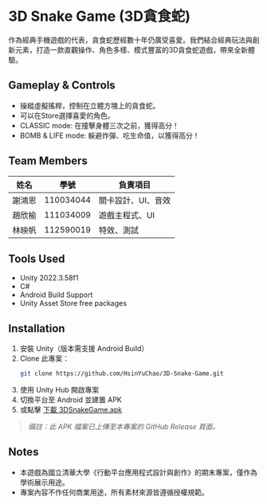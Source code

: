 # 3D Snake Game (3D貪食蛇)

作為經典手機遊戲的代表，貪食蛇歷經數十年仍廣受喜愛。我們結合經典玩法與創新元素，打造一款直觀操作、角色多樣、模式豐富的3D貪食蛇遊戲，帶來全新體驗。


## Gameplay & Controls
- 操縱虛擬搖桿，控制在立體方塊上的貪食蛇。
- 可以在Store選擇喜愛的角色。
- CLASSIC mode: 在撞擊身體三次之前，獲得高分！
- BOMB & LIFE mode: 躲避炸彈、吃生命值，以獲得高分！  
  
  
## Team Members

| 姓名 | 學號 | 負責項目 |
|------|------|----------|
| 謝鴻恩 | 110034044 | 關卡設計、UI、音效|
| 趙欣榆 | 111034009 | 遊戲主程式、UI |
| 林映帆 | 112590019 | 特效、測試 |  
  

## Tools Used
- Unity 2022.3.58f1  
- C#  
- Android Build Support  
- Unity Asset Store free packages  
  

## Installation
1. 安裝 Unity（版本需支援 Android Build）
1. Clone 此專案：
   ```bash
   git clone https://github.com/HsinYuChao/3D-Snake-Game.git
1. 使用 Unity Hub 開啟專案
1. 切換平台至 Android 並建置 APK
1. 或點擊 [下載 3DSnakeGame.apk]([https://github.com/HsinYuChao/3D-Snake-Game/releases/download/v1.0/3DSnakeGame.apk](https://github.com/HsinYuChao/3D-Snake-Game/releases/download/v1.0/3DSnakeGameApp.apk))
> *備註：此 APK 檔案已上傳至本專案的 GitHub Release 頁面。*

## Notes
- 本遊戲為國立清華大學《行動平台應用程式設計與創作》的期末專案，僅作為學術展示用途。
- 專案內容不作任何商業用途，所有素材來源皆遵循授權規範。
